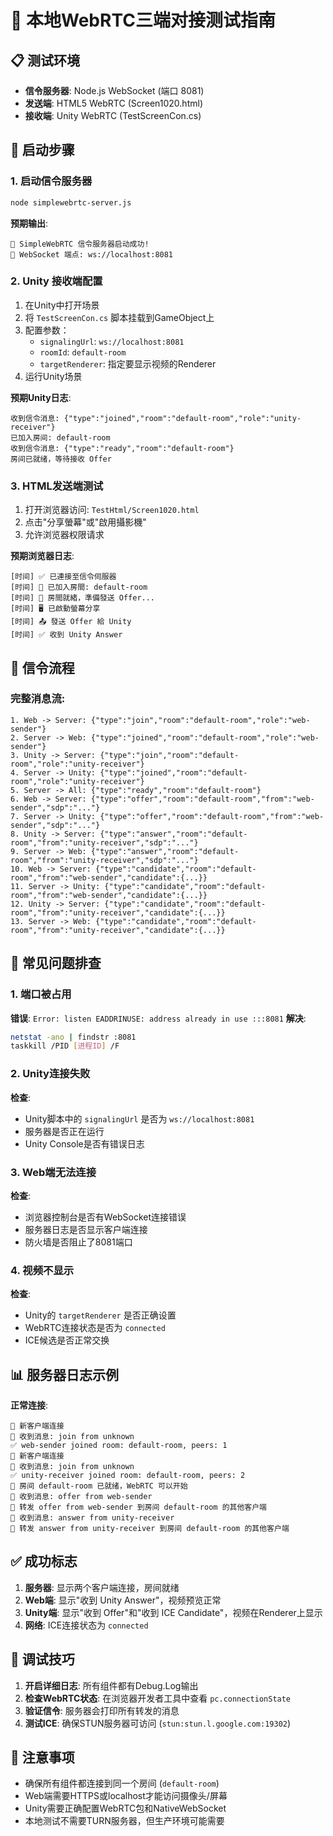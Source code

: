 # 🎯 本地WebRTC三端对接测试指南

## 📋 测试环境
- **信令服务器**: Node.js WebSocket (端口 8081)
- **发送端**: HTML5 WebRTC (Screen1020.html)
- **接收端**: Unity WebRTC (TestScreenCon.cs)

## 🚀 启动步骤

### 1. 启动信令服务器
```bash
node simplewebrtc-server.js
```
**预期输出**:
```
🚀 SimpleWebRTC 信令服务器启动成功!
🔌 WebSocket 端点: ws://localhost:8081
```

### 2. Unity 接收端配置
1. 在Unity中打开场景
2. 将 `TestScreenCon.cs` 脚本挂载到GameObject上
3. 配置参数：
   - `signalingUrl`: `ws://localhost:8081`
   - `roomId`: `default-room`
   - `targetRenderer`: 指定要显示视频的Renderer
4. 运行Unity场景

**预期Unity日志**:
```
收到信令消息: {"type":"joined","room":"default-room","role":"unity-receiver"}
已加入房间: default-room
收到信令消息: {"type":"ready","room":"default-room"}
房间已就绪，等待接收 Offer
```

### 3. HTML发送端测试
1. 打开浏览器访问: `TestHtml/Screen1020.html`
2. 点击"分享螢幕"或"啟用攝影機"
3. 允许浏览器权限请求

**预期浏览器日志**:
```
[时间] ✅ 已連接至信令伺服器
[时间] 👋 已加入房間: default-room
[时间] 📡 房間就緒，準備發送 Offer...
[时间] 🖥️ 已啟動螢幕分享
[时间] 📤 發送 Offer 給 Unity
[时间] ✅ 收到 Unity Answer
```

## 🔄 信令流程

### 完整消息流:
```
1. Web -> Server: {"type":"join","room":"default-room","role":"web-sender"}
2. Server -> Web: {"type":"joined","room":"default-room","role":"web-sender"}
3. Unity -> Server: {"type":"join","room":"default-room","role":"unity-receiver"}
4. Server -> Unity: {"type":"joined","room":"default-room","role":"unity-receiver"}
5. Server -> All: {"type":"ready","room":"default-room"}
6. Web -> Server: {"type":"offer","room":"default-room","from":"web-sender","sdp":"..."}
7. Server -> Unity: {"type":"offer","room":"default-room","from":"web-sender","sdp":"..."}
8. Unity -> Server: {"type":"answer","room":"default-room","from":"unity-receiver","sdp":"..."}
9. Server -> Web: {"type":"answer","room":"default-room","from":"unity-receiver","sdp":"..."}
10. Web -> Server: {"type":"candidate","room":"default-room","from":"web-sender","candidate":{...}}
11. Server -> Unity: {"type":"candidate","room":"default-room","from":"web-sender","candidate":{...}}
12. Unity -> Server: {"type":"candidate","room":"default-room","from":"unity-receiver","candidate":{...}}
13. Server -> Web: {"type":"candidate","room":"default-room","from":"unity-receiver","candidate":{...}}
```

## 🐛 常见问题排查

### 1. 端口被占用
**错误**: `Error: listen EADDRINUSE: address already in use :::8081`
**解决**: 
```bash
netstat -ano | findstr :8081
taskkill /PID [进程ID] /F
```

### 2. Unity连接失败
**检查**:
- Unity脚本中的 `signalingUrl` 是否为 `ws://localhost:8081`
- 服务器是否正在运行
- Unity Console是否有错误日志

### 3. Web端无法连接
**检查**:
- 浏览器控制台是否有WebSocket连接错误
- 服务器日志是否显示客户端连接
- 防火墙是否阻止了8081端口

### 4. 视频不显示
**检查**:
- Unity的 `targetRenderer` 是否正确设置
- WebRTC连接状态是否为 `connected`
- ICE候选是否正常交换

## 📊 服务器日志示例

**正常连接**:
```
🔌 新客户端连接
📨 收到消息: join from unknown
✅ web-sender joined room: default-room, peers: 1
🔌 新客户端连接
📨 收到消息: join from unknown
✅ unity-receiver joined room: default-room, peers: 2
📢 房间 default-room 已就绪，WebRTC 可以开始
📨 收到消息: offer from web-sender
📡 转发 offer from web-sender 到房间 default-room 的其他客户端
📨 收到消息: answer from unity-receiver
📡 转发 answer from unity-receiver 到房间 default-room 的其他客户端
```

## ✅ 成功标志

1. **服务器**: 显示两个客户端连接，房间就绪
2. **Web端**: 显示"收到 Unity Answer"，视频预览正常
3. **Unity端**: 显示"收到 Offer"和"收到 ICE Candidate"，视频在Renderer上显示
4. **网络**: ICE连接状态为 `connected`

## 🔧 调试技巧

1. **开启详细日志**: 所有组件都有Debug.Log输出
2. **检查WebRTC状态**: 在浏览器开发者工具中查看 `pc.connectionState`
3. **验证信令**: 服务器会打印所有转发的消息
4. **测试ICE**: 确保STUN服务器可访问 (`stun:stun.l.google.com:19302`)

## 📝 注意事项

- 确保所有组件都连接到同一个房间 (`default-room`)
- Web端需要HTTPS或localhost才能访问摄像头/屏幕
- Unity需要正确配置WebRTC包和NativeWebSocket
- 本地测试不需要TURN服务器，但生产环境可能需要
